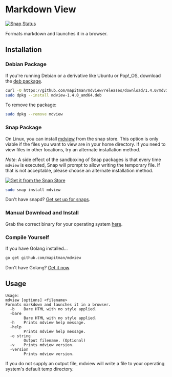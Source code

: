 # Markdown View

[![Snap Status](https://build.snapcraft.io/badge/mapitman/mdview.svg)](https://build.snapcraft.io/user/mapitman/mdview)

Formats markdown and launches it in a browser.

## Installation

### Debian Package

If you're running Debian or a derivative like Ubuntu or Pop!_OS,
download the [deb package](https://github.com/mapitman/mdview/releases/download/1.4.0/mdview-1.4.0_amd64.deb).

```sh
curl -O https://github.com/mapitman/mdview/releases/download/1.4.0/mdview-1.4.0_amd64.deb
sudo dpkg --install mdview-1.4.0_amd64.deb
```

To remove the package:

```sh
sudo dpkg --remove mdview
```

### Snap Package

On Linux, you can install [mdview](https://snapcraft.io/mdview) from the snap store. This option is only viable if the files
you want to view are in your home directory. If you need to view
files in other locations, try an alternate installation method.

_Note_: A side effect of the sandboxing of Snap packages is that every time
`mdview` is executed, Snap will prompt to allow writing
the temporary file. If that is not acceptable, please choose an
alternate installation method.

[![Get it from the Snap Store](https://snapcraft.io/static/images/badges/en/snap-store-black.svg)](https://snapcraft.io/mdview)

```sh
sudo snap install mdview
```

Don't have snapd? [Get set up for snaps](https://docs.snapcraft.io/core/install).

### Manual Download and Install

Grab the correct binary for your operating system
[here](https://github.com/mapitman/mdview/releases/).

### Compile Yourself

If you have Golang installed...
```sh
go get github.com/mapitman/mdview
```

Don't have Golang? [Get it now](https://golang.org/doc/install).

## Usage

```text
Usage:
mdview [options] <filename>
Formats markdown and launches it in a browser.
  -b    Bare HTML with no style applied.
  -bare
        Bare HTML with no style applied.
  -h    Prints mdview help message.
  -help
        Prints mdview help message.
  -o string
        Output filename. (Optional)
  -v    Prints mdview version.
  -version
        Prints mdview version.
```

If you do not supply an output file, mdview will write a file to your
operating system's default temp directory.
